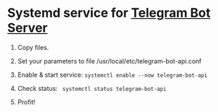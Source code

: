 # Systemd service for [Telegram Bot Server](https://github.com/tdlib/telegram-bot-api)

1. Copy files.
2. Set your parameters to file /usr/local/etc/telegram-bot-api.conf
3. Enable & start service:
```systemctl enable --now telegram-bot-api```

4. Check status:
``` systemctl status telegram-bot-api```

5. Profit!
